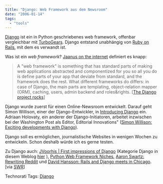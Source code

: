 ```yaml
---
title: "Django: Web Framework aus dem Newsroom"
date: "2006-01-14"
tags: 
  - "tools"
---
```


[Django](http://www.djangoproject.com/) ist ein in Python geschriebenes web framework, offenbar vergleichbar mit [TurboGears](http://www.turbogears.org/). Django entstand unabhängig von [Ruby on Rails](http://www.rubyonrails.org/), mit dem es verwandt ist.

Was ist ein _web framework_? [Jaanus on the internet](http://www.jaanuskase.com/en/) definiert es knapp:

> A "web framework" is something that has standard parts of making web applications abstracted and componentized for you so all you do is define parts of your app that deviate from standard, and the framework does the rest. What different frameworks do differs: in case of Django, the main parts are templating, object-relation mapper (ORM), caching, users, admin backend and roles&rights. \[[The Django project rocks](http://www.jaanuskase.com/en/2005/12/the_django_project_rocks.html)\]

Django wurde zuerst für einen Online-Newsroom entwickelt. Darauf geht Simon Willison, einer der Django-Entwickler, in [Introducing Django](http://simon.incutio.com/archive/2005/07/17/django) ein. Adriaan Holovaty, ein anderer der Django-Initiatoren, arbeitet inzwischen bei der Washington Post als Editor, Editorial Innovations" ([Simon Willison: Exciting developments with Django](http://simon.incutio.com/archive/2005/08/03/django)).

Django soll es ermöglichen, journalistische Websites in wenigen Wochen zu entwickeln. Schon deshalb würde ich es gerne testen.

Zu Django auch: [JVoorhis | First impressions of Django](http://www.jvoorhis.com/articles/2005/08/16/first-impressions-of-django) (Kategorie Django in diesem Weblog [hier](http://www.jvoorhis.com/articles/category/django) ), [Python Web Framework Niches](http://www.groovie.org/articles/2005/10/13/python-web-framework-niches), [Aaron Swartz: Rewriting Reddit](http://www.aaronsw.com/weblog/rewritingreddit) und [David Hansson: Rails and Django meets in Chicago](http://www.loudthinking.com/arc/000545.html). \[via [SWR](http://www.schockwellenreiter.de/2006/01/13.html#updatesUpdates)\]

Technorati Tags: [Django](http://www.technorati.com/tag/Django)
